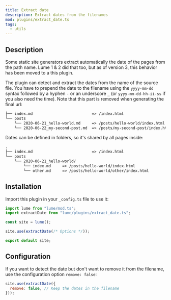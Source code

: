 ```yaml
---
title: Extract date
description: Extract dates from the filenames
mod: plugins/extract_date.ts
tags:
  - utils
---
```


## Description

Some static site generators extract automatically the date of the pages from the
path name. Lume 1 & 2 did that too, but as of version 3, this behavior has been
moved to a this plugin.

The plugin can detect and extract the dates from the name of the source file.
You have to prepend the date to the filename using the `yyyy-mm-dd` syntax
followed by a hyphen `-` or an underscore `_` (or `yyyy-mm-dd-hh-ii-ss` if you
also need the time). Note that this part is removed when generating the final
url:

```txt
├── index.md                          => /index.html
└── posts
    └── 2020-06-21_hello-world.md     => /posts/hello-world/index.html
    └── 2020-06-22_my-second-post.md  => /posts/my-second-post/index.html
```

Dates can be defined in folders, so it's shared by all pages inside:

```txt
.
├── index.md                          => /index.html
└── posts
    └── 2020-06-21_hello-world/
        └── index.md     => /posts/hello-world/index.html
        └── other.md     => /posts/hello-world/other/index.html
```

## Installation

Import this plugin in your `_config.ts` file to use it:

```js
import lume from "lume/mod.ts";
import extractDate from "lume/plugins/extract_date.ts";

const site = lume();

site.use(extractDate(/* Options */));

export default site;
```

## Configuration

If you want to detect the date but don't want to remove it from the filename,
use the configuration option `remove: false`:

```js
site.use(extractDate({
  remove: false, // Keep the dates in the filename
}));
```
